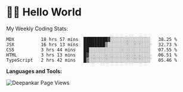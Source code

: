 # 👋🏽 Hello World 

<!--![Deepankar's github stats](https://github-readme-stats.vercel.app/api?username=Deep-Codes&count_private=true&show_icons=true&theme=radical)-->
My Weekly Coding Stats:

<!--START_SECTION:waka-->
```text
MDX          18 hrs 57 mins  █████████▓░░░░░░░░░░░░░░░   38.25 % 
JSX          16 hrs 13 mins  ████████▒░░░░░░░░░░░░░░░░   32.73 % 
CSS          3 hrs 44 mins   ██░░░░░░░░░░░░░░░░░░░░░░░   07.55 % 
HTML         3 hrs 13 mins   █▓░░░░░░░░░░░░░░░░░░░░░░░   06.51 % 
TypeScript   2 hrs 42 mins   █▒░░░░░░░░░░░░░░░░░░░░░░░   05.46 % 
```
<!--END_SECTION:waka-->

**Languages and Tools:**



<p align="left"> <img src="https://komarev.com/ghpvc/?username=Deep-Codes&label=Views&color=blue&style=plastic" alt="Deepankar Page Views" /> </p>
